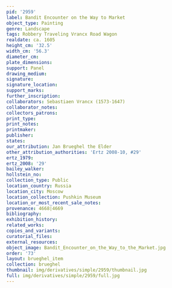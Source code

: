 ```yaml
---
pid: '2959'
label: Bandit Encounter on the Way to Market
object_type: Painting
genre: Landscape
tags: Robbery Traveling Vrancx Road Wagon
realdate: ca. 1605
height_cm: '32.5'
width_cm: '56.3'
diameter_cm: 
plate_dimensions: 
support: Panel
drawing_medium: 
signature: 
signature_location: 
support_marks: 
further_inscription: 
collaborators: Sebastiaen Vrancx (1573-1647)
collaborator_notes: 
collectors_patrons: 
print_type: 
print_notes: 
printmaker: 
publisher: 
states: 
our_attribution: Jan Brueghel the Elder
other_attribution_authorities: 'Ertz 2008-10, #29'
ertz_1979: 
ertz_2008: '29'
bailey_walker: 
hollstein_no: 
collection_type: Public
location_country: Russia
location_city: Moscow
location_collection: Pushkin Museum
location_or_most_recent_sale_notes: 
provenance: 4668|4669
bibliography: 
exhibition_history: 
related_works: 
copies_and_variants: 
curatorial_files: 
external_resources: 
object_image: Bandit_Encounter_on_the_Way_to_the_Market.jpg
order: '73'
layout: brueghel_item
collection: brueghel
thumbnail: img/derivatives/simple/2959/thumbnail.jpg
full: img/derivatives/simple/2959/full.jpg
---
```


